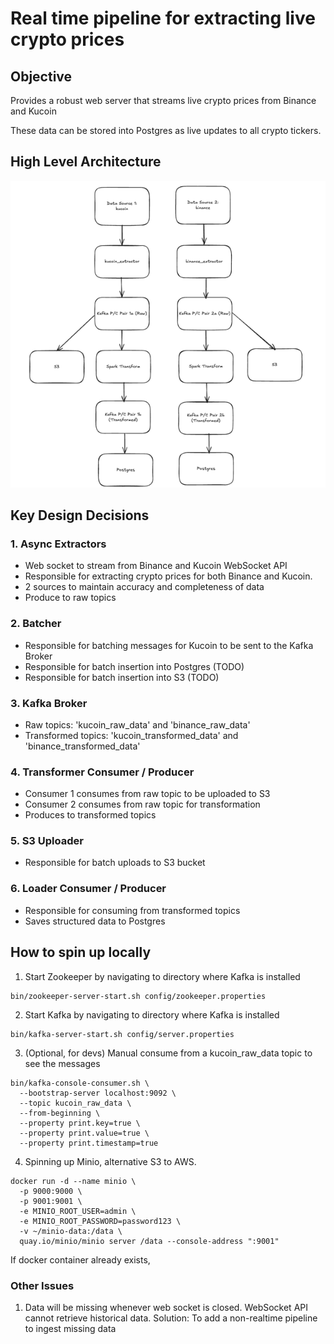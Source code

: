 # Real time pipeline for extracting live crypto prices


## Objective

Provides a robust web server that streams live crypto prices from Binance and Kucoin

These data can be stored into Postgres as live updates to all crypto tickers.

## High Level Architecture
![img.png](./images/img.png)


## Key Design Decisions

### 1. Async Extractors
- Web socket to stream from Binance and Kucoin WebSocket API
- Responsible for extracting crypto prices for both Binance and Kucoin. 
- 2 sources to maintain accuracy and completeness of data
- Produce to raw topics


### 2. Batcher
- Responsible for batching messages for Kucoin to be sent to the Kafka Broker
- Responsible for batch insertion into Postgres (TODO)
- Responsible for batch insertion into S3 (TODO)


### 3. Kafka Broker
- Raw topics: 'kucoin_raw_data' and 'binance_raw_data'
- Transformed topics: 'kucoin_transformed_data' and 'binance_transformed_data'


### 4. Transformer Consumer / Producer
- Consumer 1 consumes from raw topic to be uploaded to S3
- Consumer 2 consumes from raw topic for transformation
- Produces to transformed topics

### 5. S3 Uploader
- Responsible for batch uploads to S3 bucket

### 6. Loader Consumer / Producer
- Responsible for consuming from transformed topics
- Saves structured data to Postgres



## How to spin up locally
1. Start Zookeeper by navigating to directory where Kafka is installed
```commandline
bin/zookeeper-server-start.sh config/zookeeper.properties
```

2. Start Kafka by navigating to directory where Kafka is installed
```commandline
bin/kafka-server-start.sh config/server.properties
```

3. (Optional, for devs) Manual consume from a kucoin_raw_data topic to see the messages
```commandline
bin/kafka-console-consumer.sh \
  --bootstrap-server localhost:9092 \
  --topic kucoin_raw_data \
  --from-beginning \
  --property print.key=true \
  --property print.value=true \
  --property print.timestamp=true
```

4. Spinning up Minio, alternative S3 to AWS.
```commandline
docker run -d --name minio \
  -p 9000:9000 \
  -p 9001:9001 \
  -e MINIO_ROOT_USER=admin \
  -e MINIO_ROOT_PASSWORD=password123 \
  -v ~/minio-data:/data \
  quay.io/minio/minio server /data --console-address ":9001"
```

If docker container already exists,

### Other Issues
1. Data will be missing whenever web socket is closed. WebSocket API cannot retrieve historical data.
Solution: To add a non-realtime pipeline to ingest missing data

